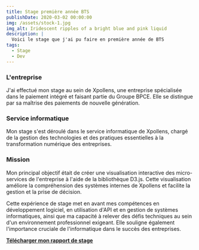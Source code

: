 ```yaml
---
title: Stage première année BTS
publishDate: 2020-03-02 00:00:00
img: /assets/stock-1.jpg
img_alt: Iridescent ripples of a bright blue and pink liquid
description: |
  Voici le stage que j'ai pu faire en première année de BTS 
tags:
  - Stage
  - Dev
---
```


### L'entreprise


J'ai effectué mon stage au sein de Xpollens, une entreprise spécialisée dans le paiement intégré et faisant partie du Groupe BPCE. Elle se distingue par sa maîtrise des paiements de nouvelle génération.

### Service informatique 

Mon stage s'est déroulé dans le service informatique de Xpollens, chargé de la gestion des technologies et des pratiques essentielles à la transformation numérique des entreprises.

### Mission 

Mon principal objectif était de créer une visualisation interactive des micro-services de l'entreprise à l'aide de la bibliothèque D3.js. Cette visualisation améliore la compréhension des systèmes internes de Xpollens et facilite la gestion et la prise de décision.

Cette expérience de stage met en avant mes compétences en développement logiciel, en utilisation d'API et en gestion de systèmes informatiques, ainsi que ma capacité à relever des défis techniques au sein d'un environnement professionnel exigeant. Elle souligne également l'importance cruciale de l'informatique dans le succès des entreprises.

[**Télécharger mon rapport de stage**](https://drive.google.com/file/d/11rDwpaT0Oh2dlnuW-e2XJ9sHFK51DfHv/view?usp=drive_link)
